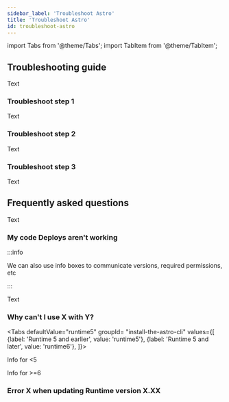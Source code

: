 ```yaml
---
sidebar_label: 'Troubleshoot Astro'
title: 'Troubleshoot Astro'
id: troubleshoot-astro
---
```


import Tabs from '@theme/Tabs';
import TabItem from '@theme/TabItem';


## Troubleshooting guide

Text

### Troubleshoot step 1

Text

### Troubleshoot step 2

Text

### Troubleshoot step 3

Text

## Frequently asked questions

Text

### My code Deploys aren't working 

:::info

We can also use info boxes to communicate versions, required permissions, etc

:::

Text

### Why can't I use X with Y?

<Tabs
    defaultValue="runtime5"
    groupId= "install-the-astro-cli"
    values={[
        {label: 'Runtime 5 and earlier', value: 'runtime5'},
        {label: 'Runtime 5 and later', value: 'runtime6'},
    ]}>
<TabItem value="runtime5">

Info for <5

</TabItem>

<TabItem value="runtime6">

Info for >=6


</TabItem>
</Tabs>

### Error X when updating Runtime version X.XX


